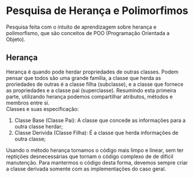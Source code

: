 # Pesquisa de Herança e Polimorfimos
Pesquisa feita com o intuito de aprendizagem sobre herança e polimorfismo, que são conceitos de POO (Programação Orientada a Objeto).

## Herança 
Herança é quando pode herdar propriedades de outras classes. Podem pensar que todos são uma grande família, a classe que herda as proriedades de outras é a classe filha (subclasse), e a classe que fornece as propriedades e a classe pai (superclasse). Resumindo esta primeira parte, utilizando herança podemos compartilhar atributos, métodos e membros entre si.   
Classes e suas especificação:
1. Classe Base (Classe Pai): A classe que concede as informações para a outra classe herdar;
2. Classe Derivida (Classe Filha): É a classe que herda informações de outra classe;

Usando o método herança tornamos o código mais limpo e linear, sem ter reptições desnecessárias que tornam o código complexo de de difícil manutenção. Para mantermos o código desta forma, devemos sempre criar a classe derivada somente com as implementações do caso geral.


